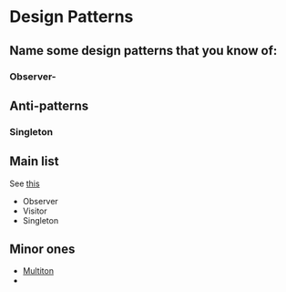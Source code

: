 # Design Patterns

## Name some design patterns that you know of:
### Observer-
### 

## Anti-patterns
### Singleton

## Main list
See [this](https://en.wikipedia.org/wiki/Design_Patterns)
* Observer
* Visitor
* Singleton

## Minor ones
* [Multiton](https://en.wikipedia.org/wiki/Multiton_pattern)
* 
